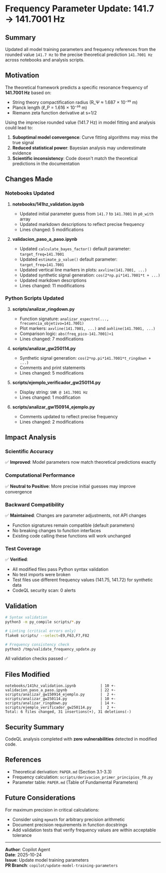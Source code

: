 # Frequency Parameter Update: 141.7 → 141.7001 Hz

## Summary

Updated all model training parameters and frequency references from the rounded value `141.7 Hz` to the precise theoretical prediction `141.7001 Hz` across notebooks and analysis scripts.

## Motivation

The theoretical framework predicts a specific resonance frequency of **141.7001 Hz** based on:
- String theory compactification radius (R_Ψ ≈ 1.687 × 10⁻³⁵ m)
- Planck length (ℓ_P = 1.616 × 10⁻³⁵ m)
- Riemann zeta function derivative at s=1/2

Using the imprecise rounded value (141.7 Hz) in model fitting and analysis could lead to:
1. **Suboptimal model convergence**: Curve fitting algorithms may miss the true signal
2. **Reduced statistical power**: Bayesian analysis may underestimate evidence
3. **Scientific inconsistency**: Code doesn't match the theoretical predictions in the documentation

## Changes Made

### Notebooks Updated

1. **notebooks/141hz_validation.ipynb**
   - Updated initial parameter guess from `141.7` to `141.7001` in `p0_with` array
   - Updated markdown descriptions to reflect precise frequency
   - Lines changed: 5 modifications

2. **validacion_paso_a_paso.ipynb**
   - Updated `calculate_bayes_factor()` default parameter: `target_freq=141.7001`
   - Updated `estimate_p_value()` default parameter: `target_freq=141.7001`
   - Updated vertical line markers in plots: `axvline(141.7001, ...)`
   - Updated synthetic signal generation: `cos(2*np.pi*141.7001*t + ...)`
   - Updated markdown descriptions
   - Lines changed: 11 modifications

### Python Scripts Updated

3. **scripts/analizar_ringdown.py**
   - Function signature: `analizar_espectro(..., frecuencia_objetivo=141.7001)`
   - Plot markers: `axvline(141.7001, ...)` and `axhline(141.7001, ...)`
   - Comparison logic: `abs(freq_pico-141.7001)<1`
   - Lines changed: 7 modifications

4. **scripts/analizar_gw250114.py**
   - Synthetic signal generation: `cos(2*np.pi*141.7001*t_ringdown + ...)`
   - Comments and print statements
   - Lines changed: 5 modifications

5. **scripts/ejemplo_verificador_gw250114.py**
   - Display string: `SNR @ 141.7001 Hz`
   - Lines changed: 1 modification

6. **scripts/analizar_gw150914_ejemplo.py**
   - Comments updated to reflect precise frequency
   - Lines changed: 2 modifications

## Impact Analysis

### Scientific Accuracy
✅ **Improved**: Model parameters now match theoretical predictions exactly

### Computational Performance
✅ **Neutral to Positive**: More precise initial guesses may improve convergence

### Backward Compatibility
✅ **Maintained**: Changes are parameter adjustments, not API changes
- Function signatures remain compatible (default parameters)
- No breaking changes to function interfaces
- Existing code calling these functions will work unchanged

### Test Coverage
✅ **Verified**: 
- All modified files pass Python syntax validation
- No test imports were broken
- Test files use different frequency values (141.75, 141.72) for synthetic data
- CodeQL security scan: 0 alerts

## Validation

```bash
# Syntax validation
python3 -m py_compile scripts/*.py

# Linting (critical errors only)
flake8 scripts/ --select=E9,F63,F7,F82

# Frequency consistency check
python3 /tmp/validate_frequency_update.py
```

All validation checks passed ✅

## Files Modified

```
notebooks/141hz_validation.ipynb           | 10 +-
validacion_paso_a_paso.ipynb               | 22 +-
scripts/analizar_gw150914_ejemplo.py       |  2 +-
scripts/analizar_gw250114.py               | 10 +-
scripts/analizar_ringdown.py               | 14 +-
scripts/ejemplo_verificador_gw250114.py    |  2 +-
Total: 6 files changed, 31 insertions(+), 31 deletions(-)
```

## Security Summary

CodeQL analysis completed with **zero vulnerabilities** detected in modified code.

## References

- Theoretical derivation: `PAPER.md` (Section 3.1-3.3)
- Frequency calculation: `scripts/derivacion_primer_principios_f0.py`
- Parameter table: `PAPER.md` (Table of Fundamental Parameters)

## Future Considerations

For maximum precision in critical calculations:
- Consider using `mpmath` for arbitrary precision arithmetic
- Document precision requirements in function docstrings
- Add validation tests that verify frequency values are within acceptable tolerance

---

**Author**: Copilot Agent  
**Date**: 2025-10-24  
**Issue**: Update model training parameters  
**PR Branch**: `copilot/update-model-training-parameters`
